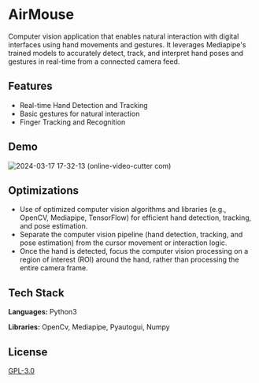 
# AirMouse

Computer vision application that enables natural interaction with digital interfaces using hand movements and gestures. It leverages Mediapipe's trained models to accurately detect, track, and interpret hand poses and gestures in real-time from a connected camera feed. 


## Features

- Real-time Hand Detection and Tracking
- Basic gestures for natural interaction
- Finger Tracking and Recognition

## Demo

![2024-03-17 17-32-13 (online-video-cutter com)](https://github.com/VargasCardona/AirMouse/assets/142677238/74ccd6bb-ecaa-4f36-94c1-feee7d28e042)

## Optimizations

- Use of optimized computer vision algorithms and libraries (e.g., OpenCV, Mediapipe, TensorFlow) for efficient hand detection, tracking, and pose estimation.
- Separate the computer vision pipeline (hand detection, tracking, and pose estimation) from the cursor movement or interaction logic.
- Once the hand is detected, focus the computer vision processing on a region of interest (ROI) around the hand, rather than processing the entire camera frame.


## Tech Stack

**Languages:** Python3

**Libraries:** OpenCv, Mediapipe, Pyautogui, Numpy


## License

[GPL-3.0](https://www.gnu.org/licenses/)

